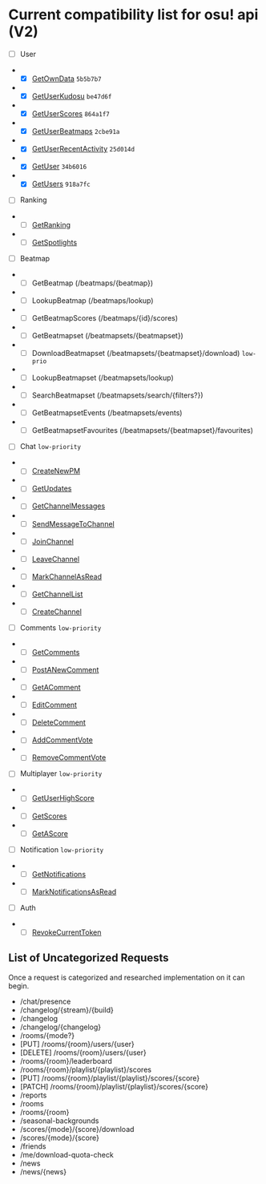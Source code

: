 # Current compatibility list for osu! api (V2)

- [ ] User
- - [x] [GetOwnData](https://osu.ppy.sh/docs/#get-own-data) `5b5b7b7`
- - [x] [GetUserKudosu](https://osu.ppy.sh/docs/#get-user-kudosu) `be47d6f`
- - [x] [GetUserScores](https://osu.ppy.sh/docs/#get-user-scores) `864a1f7`
- - [x] [GetUserBeatmaps](https://osu.ppy.sh/docs/#get-user-beatmaps) `2cbe91a`
- - [x] [GetUserRecentActivity](https://osu.ppy.sh/docs/#get-user-recent-activity) `25d014d`
- - [x] [GetUser](https://osu.ppy.sh/docs/#get-user) `34b6016`
- - [x] [GetUsers](https://osu.ppy.sh/docs/#get-users) `918a7fc`

- [ ] Ranking
- - [ ] [GetRanking](https://osu.ppy.sh/docs/#get-ranking)
- - [ ] [GetSpotlights](https://osu.ppy.sh/docs/#get-spotlights)

- [ ] Beatmap
- - [ ] GetBeatmap (/beatmaps/{beatmap})
- - [ ] LookupBeatmap (/beatmaps/lookup)
- - [ ] GetBeatmapScores (/beatmaps/{id}/scores)
- - [ ] GetBeatmapset (/beatmapsets/{beatmapset})
- - [ ] DownloadBeatmapset (/beatmapsets/{beatmapset}/download) `low-prio`
- - [ ] LookupBeatmapset (/beatmapsets/lookup)
- - [ ] SearchBeatmapset (/beatmapsets/search/{filters?})
- - [ ] GetBeatmapsetEvents (/beatmapsets/events)
- - [ ] GetBeatmapsetFavourites (/beatmapsets/{beatmapset}/favourites)

- [ ] Chat <lazer> `low-priority`
- - [ ] [CreateNewPM](https://osu.ppy.sh/docs/#create-new-pm)
- - [ ] [GetUpdates](https://osu.ppy.sh/docs/#get-updates)
- - [ ] [GetChannelMessages](https://osu.ppy.sh/docs/#get-channel-messages)
- - [ ] [SendMessageToChannel](https://osu.ppy.sh/docs/#send-message-to-channel)
- - [ ] [JoinChannel](https://osu.ppy.sh/docs/#join-channel)
- - [ ] [LeaveChannel](https://osu.ppy.sh/docs/#leave-channel)
- - [ ] [MarkChannelAsRead](https://osu.ppy.sh/docs/#mark-channel-as-read)
- - [ ] [GetChannelList](https://osu.ppy.sh/docs/#get-channel-list)
- - [ ] [CreateChannel](https://osu.ppy.sh/docs/#create-channel)

- [ ] Comments <lazer> `low-priority`
- - [ ] [GetComments](https://osu.ppy.sh/docs/#get-comments) <public>
- - [ ] [PostANewComment](https://osu.ppy.sh/docs/#post-a-new-comment)
- - [ ] [GetAComment](https://osu.ppy.sh/docs/#get-a-comment)
- - [ ] [EditComment](https://osu.ppy.sh/docs/#edit-comment)
- - [ ] [DeleteComment](https://osu.ppy.sh/docs/#delete-comment)
- - [ ] [AddCommentVote](https://osu.ppy.sh/docs/#add-comment-vote)
- - [ ] [RemoveCommentVote](https://osu.ppy.sh/docs/#remove-comment-vote)

- [ ] Multiplayer <lazer> `low-priority`
- - [ ] [GetUserHighScore](https://osu.ppy.sh/docs/#get-user-high-score)
- - [ ] [GetScores](https://osu.ppy.sh/docs/#get-scores) <public>
- - [ ] [GetAScore](https://osu.ppy.sh/docs/#get-a-score)

- [ ] Notification <lazer> `low-priority`
- - [ ] [GetNotifications](https://osu.ppy.sh/docs/#get-notifications)
- - [ ] [MarkNotificationsAsRead](https://osu.ppy.sh/docs/#mark-notifications-as-read)

- [ ] Auth
- - [ ] [RevokeCurrentToken](https://osu.ppy.sh/docs/#revoke-current-token)

List of Uncategorized Requests
---
Once a request is categorized and researched implementation on it can begin.

- /chat/presence
- /changelog/{stream}/{build}
- /changelog
- /changelog/{changelog}
- /rooms/{mode?}
- [PUT] /rooms/{room}/users/{user}
- [DELETE] /rooms/{room}/users/{user}
- /rooms/{room}/leaderboard
- /rooms/{room}/playlist/{playlist}/scores
- [PUT] /rooms/{room}/playlist/{playlist}/scores/{score}
- [PATCH] /rooms/{room}/playlist/{playlist}/scores/{score}
- /reports
- /rooms
- /rooms/{room}
- /seasonal-backgrounds
- /scores/{mode}/{score}/download
- /scores/{mode}/{score}
- /friends
- /me/download-quota-check
- /news
- /news/{news}
